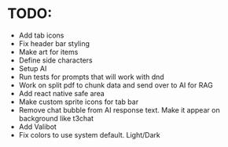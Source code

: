 # TODO:

- Add tab icons
- Fix header bar styling
- Make art for items
- Define side characters
- Setup AI
- Run tests for prompts that will work with dnd
- Work on split pdf to chunk data and send over to AI for RAG
- Add react native safe area
- Make custom sprite icons for tab bar
- Remove chat bubble from AI response text. Make it appear on background like t3chat
- Add Valibot
- Fix colors to use system default. Light/Dark
